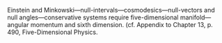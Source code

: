 Einstein and Minkowski—null-intervals—cosmodesics—null-vectors and null angles—conservative systems require five-dimensional manifold—angular momentum and sixth dimension. (cf. Appendix to Chapter 13, p. 490, Five-Dimensional Physics.